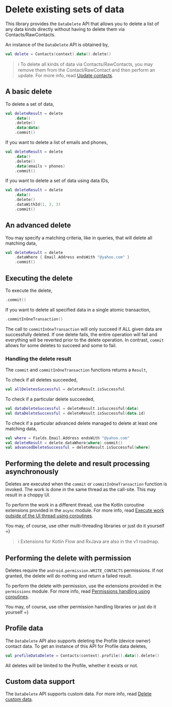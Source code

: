 # Delete existing sets of data

This library provides the `DataDelete` API that allows you to delete a list of any data kinds
directly without having to delete them via Contacts/RawContacts.

An instance of the `DataDelete` API is obtained by,

```kotlin
val delete = Contacts(context).data().delete()
```

> ℹ️ To delete all kinds of data via Contacts/RawContacts, you may remove them from the 
> Contact/RawContact and then perform an update. For more info, read [Update contacts](./../basics/update-contacts.md).

## A basic delete

To delete a set of data,

```kotlin
val deleteResult = delete
    .data()
    .delete()
    .data(data)
    .commit()
```

If you want to delete a list of emails and phones,

```kotlin
val deleteResult = delete
    .data()
    .delete()
    .data(emails + phones)
    .commit()
```

If you want to delete a set of data using data IDs,

```kotlin
val deleteResult = delete
    .data()
    .delete()
    .dataWithId(1, 2, 3)
    .commit()
```

## An advanced delete

You may specify a matching criteria, like in queries, that will delete all matching data,

```kotlin
val deleteResult = delete
    .dataWhere { Email.Address endsWith "@yahoo.com" }
    .commit()
```

## Executing the delete

To execute the delete,

```kotlin
.commit()
```

If you want to delete all specified data in a single atomic transaction,

```kotlin
.commitInOneTransaction()
```

The call to `commitInOneTransaction` will only succeed if ALL given data are successfully deleted.
If one delete fails, the entire operation will fail and everything will be reverted prior to the 
delete operation. In contrast, `commit` allows for some deletes to succeed and some to fail.

### Handling the delete result

The `commit` and `commitInOneTransaction` functions returns a `Result`,

To check if all deletes succeeded,

```kotlin
val allDeletesSuccessful = deleteResult.isSuccessful
```

To check if a particular delete succeeded,

```kotlin
val dataDeleteSuccessful = deleteResult.isSuccessful(data)
val dataDeleteSuccessful = deleteResult.isSuccessful(data.id)
```

To check if a particular advanced delete managed to delete at least one matching data,

```kotlin
val where = Fields.Email.Address endsWith "@yahoo.com"
val deleteResult = delete.dataWhere(where).commit()
val advancedDeleteSuccessful = deleteResult.isSuccessful(where)
```

## Performing the delete and result processing asynchronously

Deletes are executed when the `commit` or `commitInOneTransaction` function is invoked. The work is
done in the same thread as the call-site. This may result in a choppy UI.

To perform the work in a different thread, use the Kotlin coroutine extensions provided in the `async` module.
For more info, read [Execute work outside of the UI thread using coroutines](./../async/async-execution-coroutines.md).

You may, of course, use other multi-threading libraries or just do it yourself =)

> ℹ️ Extensions for Kotlin Flow and RxJava are also in the v1 roadmap.

## Performing the delete with permission

Deletes require the `android.permission.WRITE_CONTACTS` permissions. If not granted, the delete
will do nothing and return a failed result.

To perform the delete with permission, use the extensions provided in the `permissions` module.
For more info, read [Permissions handling using coroutines](./../permissions/permissions-handling-coroutines.md).

You may, of course, use other permission handling libraries or just do it yourself =)

## Profile data

The `DataDelete` API also supports deleting the Profile (device owner) contact data. To get an
instance of this API for Profile data deletes,

```kotlin
val profileDataDelete = Contacts(context).profile().data().delete()
```

All deletes will be limited to the Profile, whether it exists or not.

## Custom data support

The `DataDelete` API supports custom data. For more info, read [Delete custom data](./../customdata/delete-custom-data.md).